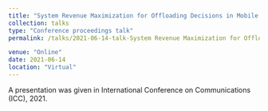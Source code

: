 ```yaml
---
title: "System Revenue Maximization for Offloading Decisions in Mobile Edge Computing"
collection: talks
type: "Conference proceedings talk"
permalink: /talks/2021-06-14-talk-System Revenue Maximization for Offloading Decisions in Mobile Edge Computing

venue: "Online"
date: 2021-06-14
location: "Virtual"
---
```


 A presentation was given in International Conference on Communications (ICC), 2021.
